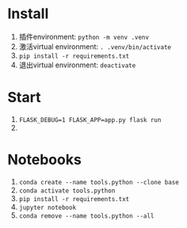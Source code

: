 # Install
1. 插件environment: `python -m venv .venv`
2. 激活virtual environment: `. .venv/bin/activate`
3. `pip install -r requirements.txt`
4. 退出virtual environment: `deactivate`

# Start
1. `FLASK_DEBUG=1 FLASK_APP=app.py flask run` 
2. 


# Notebooks

1. `conda create --name tools.python --clone base`
1. `conda activate tools.python`
2. `pip install -r requirements.txt`
3. `jupyter notebook`
4. `conda remove --name tools.python --all`